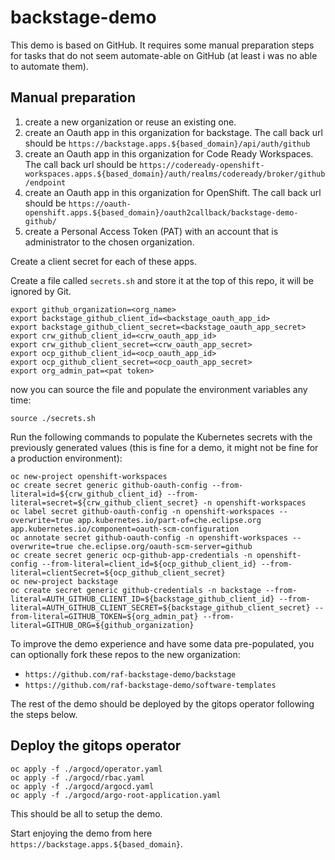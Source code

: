 # backstage-demo

This demo is based on GitHub. It requires some manual preparation steps for tasks that do not seem automate-able on GitHub (at least i was no able to automate them).

## Manual preparation

1. create a new organization or reuse an existing one.
2. create an Oauth app in this organization for backstage. The call back url should be `https://backstage.apps.${based_domain}/api/auth/github`
3. create an Oauth app in this organization for Code Ready Workspaces. The call back url should be `https://codeready-openshift-workspaces.apps.${based_domain}/auth/realms/codeready/broker/github/endpoint`
4. create an Oauth app in this organization for OpenShift. The call back url should be `https://oauth-openshift.apps.${based_domain}/oauth2callback/backstage-demo-github/`
5. create a Personal Access Token (PAT) with an account that is administrator to the chosen organization.

Create a client secret for each of these apps.

Create a file called `secrets.sh` and store it at the top of this repo, it will be ignored by Git.

```shell
export github_organization=<org_name>
export backstage_github_client_id=<backstage_oauth_app_id>
export backstage_github_client_secret=<backstage_oauth_app_secret>
export crw_github_client_id=<crw_oauth_app_id>
export crw_github_client_secret=<crw_oauth_app_secret>
export ocp_github_client_id=<ocp_oauth_app_id>
export ocp_github_client_secret=<ocp_oauth_app_secret>
export org_admin_pat=<pat token>
```

now you can source the file and populate the environment variables any time:

```shell
source ./secrets.sh
```

Run the following commands to populate the Kubernetes secrets with the previously generated values (this is fine for a demo, it might not be fine for a production environment):

```shell
oc new-project openshift-workspaces
oc create secret generic github-oauth-config --from-literal=id=${crw_github_client_id} --from-literal=secret=${crw_github_client_secret} -n openshift-workspaces
oc label secret github-oauth-config -n openshift-workspaces --overwrite=true app.kubernetes.io/part-of=che.eclipse.org app.kubernetes.io/component=oauth-scm-configuration
oc annotate secret github-oauth-config -n openshift-workspaces --overwrite=true che.eclipse.org/oauth-scm-server=github
oc create secret generic ocp-github-app-credentials -n openshift-config --from-literal=client_id=${ocp_github_client_id} --from-literal=clientSecret=${ocp_github_client_secret}
oc new-project backstage
oc create secret generic github-credentials -n backstage --from-literal=AUTH_GITHUB_CLIENT_ID=${backstage_github_client_id} --from-literal=AUTH_GITHUB_CLIENT_SECRET=${backstage_github_client_secret} --from-literal=GITHUB_TOKEN=${org_admin_pat} --from-literal=GITHUB_ORG=${github_organization}
```

To improve the demo experience and have some data pre-populated, you can optionally fork these repos to the new organization:

- `https://github.com/raf-backstage-demo/backstage`
- `https://github.com/raf-backstage-demo/software-templates`

The rest of the demo should be deployed by the gitops operator following the steps below.

## Deploy the gitops operator

```shell
oc apply -f ./argocd/operator.yaml
oc apply -f ./argocd/rbac.yaml
oc apply -f ./argocd/argocd.yaml
oc apply -f ./argocd/argo-root-application.yaml
```

This should be all to setup the demo.

Start enjoying the demo from here `https://backstage.apps.${based_domain}`.
